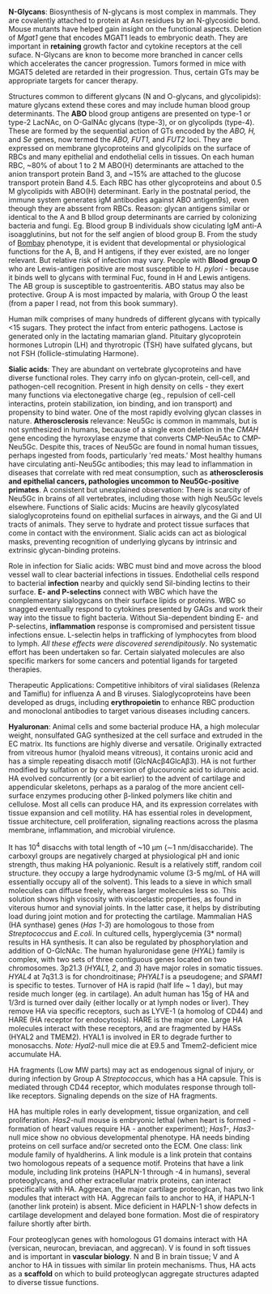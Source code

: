 **N-Glycans**: Biosynthesis of N-glycans is most complex in mammals. They are covalently attached to protein at Asn residues by an N-glycosidic bond. Mouse mutants have helped gain insight on the functional aspects. Deletion of *Mgat1* gene that encodes MGAT1 leads to embryonic death. They are important in **retaining** growth factor and cytokine receptors at the cell suface. N-Glycans are knon to become more branched in cancer cells which accelerates the cancer progression. Tumors formed in mice with MGAT5 deleted are retarded in their progression. Thus, certain GTs may be appropriate targets for cancer therapy. 

Structures common to different glycans (N and O-glycans, and glycolipids): mature glycans extend these cores and may include human blood group determinants. The **ABO** blood group antigens are presented on type-1 or type-2 LacNAc, on O-GalNAc glycans (type-3), or on glycolipds (type-4). These are formed by the sequential action of GTs encoded by the *ABO, H,* and *Se* genes, now termed the *ABO, FUT1,* and *FUT2* loci.  They are expressed on membrane glycoproteins and glycolipids on the surface of RBCs and many epithelial and endothelial cells in tissues. On each human RBC, ~80% of about 1 to 2 M ABO(H) determinants are attached to the anion transport protein Band 3, and ~15% are attached to the glucose transport protein Band 4.5. Each RBC has other glycoproteins and about 0.5 M glycolipids with ABO(H) determinant. Early in the postnatal period, the immune system generates igM antibodies against ABO antigen9s), even theough they are abssent from RBCs. Reason: glycan antigens similar or identical to the A and B bllod group determinants are carried by colonizing bacteria and fungi. Eg. Blood group B individuals show ciculating IgM anti-A isoagglutinins, but not for the self angien of blood group B. From the study of [Bombay](https://www.ncbi.nlm.nih.gov/books/NBK453042/) phenotype, it is evident that developmental or physiological functions for the A, B, and H antigens, if they ever existed, are no longer relevant. But relative risk of infection may vary. People with **Blood group O** who are Lewis-antigen positive are most susceptible to *H. pylori* - because it binds well to glycans with terminal Fuc, found in H and Lewis antigens. The AB group is susceptible to gastroenteritis. ABO status may also be protective. Group A is most impacted by malaria, with Group O the least (from a paper I read, not from this book summary).

Human milk comprises of many hundreds of different glycans with typically <15 sugars. They protect the infact from enteric pathogens. Lactose is generated only in the lactating mamarian gland. Pituitary glycoprotein hormones Lutropin (LH) and thyrotropic (TSH) have sulfated glycans, but not FSH (follicle-stimulating Harmone). 

**Sialic acids**: They are abundant on vertebrate glycoproteins and have diverse functional roles. They carry info on glycan-protein, cell-cell, and pathogen-cell recognition. Present in high density on cells - they exert many functions via electonegative charge (eg., repulsion of cell-cell interactins, protein stabilization, ion binding, and ion transport) and propensity to bind water. One of the most rapidly evolving glycan classes in nature. **Atherosclerosis** relevance: Neu5Gc is common in mammals, but is not synthesized in humans, because of a single exon deletion in the *CMAH* gene encoding the hyroxylase enzyme that converts CMP-Neu5Ac to CMP-Neu5Gc. Despite this, traces of Neu5Gc are found in nomal human tissues, perhaps ingested from foods, particularly 'red meats.' Most healthy humans have circulating anti-Neu5Gc antibodies; this may lead to inflammation in diseases that correlate with red meat consumption, such as **atherosclerosis and epithelial cancers, pathologies uncommon to Neu5Gc-positive primates**. A consistent but unexplained observation: There is scarcity of Neu5Gc in brains of all vertebrates, including those with high Neu5Gc levels elsewhere. Functions of Sialic acids: Mucins are heavily glycosylated sialoglycoproteins found on epithelial surfaces in airways, and the Gi and UI tracts of animals. They serve to hydrate and protect tissue surfaces that come in contact with the environment. Sialic acids can act as biological masks, preventing  recognition of underlying glycans by intrinsic and extrinsic glycan-binding proteins. 

Role in infection for Sialic acids: WBC must bind and move across the blood vessel wall to clear bacterial infections in tissues. Endothelial cells respond to bacterial **infection** nearby and quickly send Sil-binding lectins to their surface. **E- and P-selectins** connect with WBC which have the complementary sialogycans on their surface lipids or proteins. WBC so snagged eventually respond to cytokines presented by GAGs and work their way into the tissue to fight bacteria. Without Sia-dependent binding E- and P-selectins, **inflammation** response is compromised and persistent tissue infections ensue. L-selectin helps in trafficking of lymphocytes from blood to lymph. *All these effects were discovered serendipitously*. No systematic effort has been undertaken so far. 
Certain sialyated molecules are also specific markers for some cancers and potential ligands for targeted therapies. 

Therapeutic Applications: Competitive inhibitors of viral sialidases (Relenza and Tamiflu) for influenza A and B viruses. Sialoglycoproteins have been developed as drugs, including **erythropoietin** to enhance RBC production and monoclonal antibodies to target various diseases including cancers. 

**Hyaluronan**: Animal cells and some bacterial produce HA, a high molecular weight, nonsulfated GAG synthesized at the cell surface and extruded in the EC matrix. Its functions are highly diverse and versatile. Originally extracted from vitreous humor (hyaloid means vitreous), it contains uronic acid and has a simple repeating disacch motif (GlcNAcβ4GlcAβ3). HA is not further modified by sulfation or by conversion of glucouronic acid to iduronic acid.  HA evolved concurrently (or a bit earlier)  to the advent of cartilage and appendicular skeletons, perhaps as a paralog of the more ancient cell-surface enzymes producing other β-linked polymers like chitin and cellulose. Most all cells can produce HA, and its expression correlates with tissue expansion and cell motility.  HA has essential roles in development, tissue architecture, cell proliferation, signaling reactions across the plasma membrane, inflammation, and microbial virulence. 

It has 10<sup>4</sup> disacchs with total length of ~10 µm (∼1 nm/disaccharide). The carboxyl groups are negatively charged at physiological pH and ionic strength, thus making HA polyanionic. Result is a relatively stiff, random coil structure. they occupy a large hydrodynamic volume (3-5 mg/mL of HA will essentially occupy all of the solvent). This leads to a sieve in which small molecules can diffuse freely, whereas larger molecules less so. This solution shows high viscosity with viscoelastic properties, as found in viterous humor and synovial joints. In the latter case, it helps by distributing load during joint motion and for protecting the cartilage. Mammalian HAS (HA synthase) genes (*Has 1-3*) are homologous to those from *Streptococcus* and *E.coli*. In cultured cells, hyperglycemia (3* normal) results in HA synthesis. It can also be regulated by phosphorylation and addition of O-GlcNAc. The human hyaluronidase gene (*HYAL*) family is complex, with two sets of three contiguous genes located on two chromosomes. 3p21.3 (*HYAL1, 2*, and *3*) have major roles in somatic tissues. *HYAL4* at 7q31.3 is for chondroitinase; *PHYAL1* is a pseudogene; and *SPAM1* is specific to testes. Turnover of HA is rapid (half life ~ 1 day), but may reside much longer (eg. in cartilage). An adult human has 15g of HA and 1/3rd is turned over daily (either locally or at lymph nodes or liver). They  remove HA via specific receptors, such as LYVE-1 (a homolog of CD44) and HARE (HA receptor for endocytosis). HARE is the major one. Large HA molecules interact with these receptors, and  are fragmented by HASs (HYAL2 and TMEM2). HYAL1 is involved in ER to degrade further to monosacchs. *Note:* *Hyal2*-null mice die at E9.5 and Tmem2-deficient mice accumulate HA. 

HA fragments (Low MW parts) may act as endogenous signal of injury, or during infection by Group A *Streptococcus*, which has a HA capsule. This is mediated through CD44 receptor, which modulates response through toll-like receptors. Signaling depends on the size of HA fragments. 

HA has multiple roles in early development, tissue organization, and cell proliferation. *Has2*-null mouse is embryonic lethal (when heart is formed - formation of heart values require HA - another experiment); *Has1-, Has3-* null mice show no obvious developmental phenotype. HA needs binding proteins on cell surface and/or secreted onto the ECM. One class: link module family of hyaldherins. A link module is a link protein that  contains two homologous repeats of a sequence motif. Proteins that have a link module, including link proteins (HAPLN-1 through -4 in humans), several proteoglycans, and other extracellular matrix proteins, can interact specifically with HA. Aggrecan, the major cartilage proteoglcan, has two link modules that interact with HA.  Aggrecan fails to anchor to HA, if HAPLN-1 (another link protein) is absent. Mice deficient in HAPLN-1 show defects in cartilage development and delayed bone formation. Most die of respiratory failure shortly after birth. 

Four proteoglycan genes with homologous G1 domains interact with HA (versican, neurocan, breviacan, and aggrecan). V is found in soft tissues and is important in **vascular biology**. N and B in brain tissue; V and A anchor to HA in tissues  with similar lin protein mechanisms. Thus, HA acts as a **scaffold** on which to build proteoglycan aggregate structures adapted to diverse tissue functions. 




